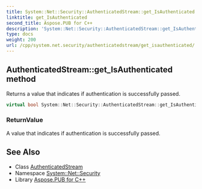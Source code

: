 ```yaml
---
title: System::Net::Security::AuthenticatedStream::get_IsAuthenticated method
linktitle: get_IsAuthenticated
second_title: Aspose.PUB for C++
description: 'System::Net::Security::AuthenticatedStream::get_IsAuthenticated method. Returns a value that indicates if authentication is successfully passed in C++.'
type: docs
weight: 200
url: /cpp/system.net.security/authenticatedstream/get_isauthenticated/
---
```

## AuthenticatedStream::get_IsAuthenticated method


Returns a value that indicates if authentication is successfully passed.

```cpp
virtual bool System::Net::Security::AuthenticatedStream::get_IsAuthenticated() const =0
```


### ReturnValue

A value that indicates if authentication is successfully passed.

## See Also

* Class [AuthenticatedStream](../)
* Namespace [System::Net::Security](../../)
* Library [Aspose.PUB for C++](../../../)
